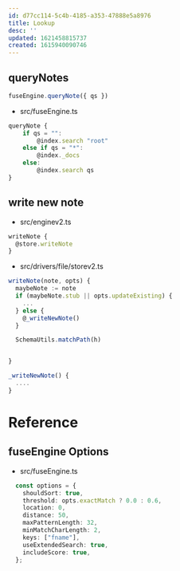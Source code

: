```yaml
---
id: d77cc114-5c4b-4185-a353-47888e5a8976
title: Lookup
desc: ''
updated: 1621458815737
created: 1615940090746
---
```


## queryNotes

```ts
fuseEngine.queryNote({ qs }) 
```

- src/fuseEngine.ts

```ts
queryNote { 
    if qs = "":                     
        @index.search "root"
    else if qs = "*":
        @index._docs
    else:
        @index.search qs
}
```

## write new note

- src/enginev2.ts
```ts
writeNote {
  @store.writeNote
}
```

- src/drivers/file/storev2.ts
```ts
writeNote(note, opts) {
  maybeNote := note
  if (maybeNote.stub || opts.updateExisting) {
    ...
  } else {
    @_writeNewNote()
  }

  SchemaUtils.matchPath(h)


}

_writeNewNote() {
  ....
}

```

# Reference

## fuseEngine Options

- src/fuseEngine.ts

```ts
  const options = {
    shouldSort: true,
    threshold: opts.exactMatch ? 0.0 : 0.6,
    location: 0,
    distance: 50,
    maxPatternLength: 32,
    minMatchCharLength: 2,
    keys: ["fname"],
    useExtendedSearch: true,
    includeScore: true,
  };
```

